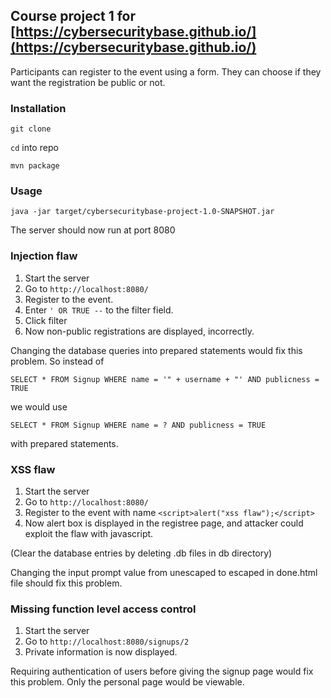 ## Course project 1 for [https://cybersecuritybase.github.io/](https://cybersecuritybase.github.io/)

Participants can register to the event using a form. They can choose if they
want the registration be public or not.

### Installation

`git clone`

`cd` into repo

`mvn package`

### Usage

`java -jar target/cybersecuritybase-project-1.0-SNAPSHOT.jar`

The server should now run at port 8080

### Injection flaw
1. Start the server
2. Go to `http://localhost:8080/`
3. Register to the event.
4. Enter `' OR TRUE --` to the filter field.
5. Click filter
6. Now non-public registrations are displayed, incorrectly. 

Changing the database queries into prepared statements would fix this problem.
So instead of

`SELECT * FROM Signup WHERE name = '" + username + "' AND publicness = TRUE`

we would use

`SELECT * FROM Signup WHERE name = ? AND publicness = TRUE`

with prepared statements.


### XSS flaw
1. Start the server
2. Go to `http://localhost:8080/`
3. Register to the event with name `<script>alert("xss flaw");</script>`
4. Now alert box is displayed in the registree page, and attacker could exploit
   the flaw with javascript.

(Clear the database entries by deleting .db files in db directory)

Changing the input prompt value from unescaped to escaped in done.html file
should fix this problem.

### Missing function level access control
1. Start the server
2. Go to `http://localhost:8080/signups/2`
3. Private information is now displayed.

Requiring authentication of users before giving the signup page would fix this
problem. Only the personal page would be viewable.
